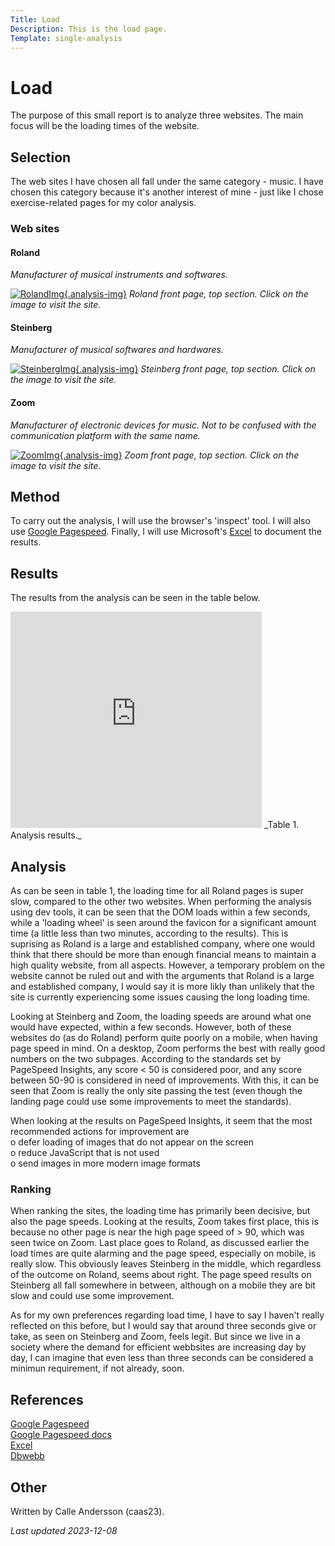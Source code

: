 ```yaml
---
Title: Load
Description: This is the load page.
Template: single-analysis
---
```


Load
==========================

The purpose of this small report is to analyze three websites. The main focus will be the loading times of the website.  

Selection
-----------------------

The web sites I have chosen all fall under the same category - music. I have chosen this category because it's another interest of mine - just like I chose exercise-related pages for my color analysis.

### Web sites

#### Roland
_Manufacturer of musical instruments and softwares._

[![RolandImg](%assets_url%/img/Roland_snapshot.png){.analysis-img}](https://www.roland.com/)
_Roland front page, top section. Click on the image to visit the site._

#### Steinberg
_Manufacturer of musical softwares and hardwares._

[![SteinbergImg](%assets_url%/img/Steinberg_snapshot.png){.analysis-img}](https://www.steinberg.net/) 
_Steinberg front page, top section. Click on the image to visit the site._

#### Zoom
_Manufacturer of electronic devices for music. Not to be confused with the communication platform with the same name._

[![ZoomImg](%assets_url%/img/Zoom_snapshot.png){.analysis-img}](https://zoomcorp.com/)
_Zoom front page, top section. Click on the image to visit the site._

Method
-----------------------

To carry out the analysis, I will use the browser's 'inspect' tool. I will also use [Google Pagespeed](https://pagespeed.web.dev/).
Finally, I will use Microsoft's [Excel](https://www.microsoft.com/sv-se/microsoft-365/excel) to document the results.

Results
-----------------------

The results from the analysis can be seen in the table below.
 
<iframe width="402" height="346" frameborder="0" scrolling="no" class="excel-results" src="https://studentbth-my.sharepoint.com/personal/caas23_student_bth_se/_layouts/15/Doc.aspx?sourcedoc={49856f33-7782-4760-a441-be84ef48197b}&action=embedview&wdAllowInteractivity=False&wdHideGridlines=True&wdHideHeaders=True&wdDownloadButton=True&wdInConfigurator=True&wdInConfigurator=True"></iframe>
_Table 1. Analysis results._

Analysis
-----------------------

As can be seen in table 1, the loading time for all Roland pages is super slow, compared to the other two websites. When performing the analysis using dev tools, it can be seen that the DOM loads within a few seconds, while a 'loading wheel' is seen around the favicon for a significant amount time (a little less than two minutes, according to the results). This is suprising as Roland is a large and established company, where one would think that there should be more than enough financial means to maintain a high quality website, from all aspects. However, a temporary problem on the website cannot be ruled out and with the arguments that Roland is a large and established company, I would say it is more likly than unlikely that the site is currently experiencing some issues causing the long loading time.

Looking at Steinberg and Zoom, the loading speeds are around what one would have expected, within a few seconds. However, both of these websites do (as do Roland) perform quite poorly on a mobile, when having page speed in mind. On a desktop, Zoom performs the best with really good numbers on the two subpages.
According to the standards set by PageSpeed Insights, any score < 50 is considered poor, and any score between 50-90 is considered in need of improvements. With this, it can be seen that Zoom is really the only site passing the test (even though the landing page could use some improvements to meet the standards).

When looking at the results on PageSpeed Insights, it seem that the most recommended actions for improvement are  
o defer loading of images that do not appear on the screen  
o reduce JavaScript that is not used  
o send images in more modern image formats  

### Ranking
When ranking the sites, the loading time has primarily been decisive, but also the page speeds. 
Looking at the results, Zoom takes first place, this is because no other page is near the high page speed of > 90, which was seen twice on Zoom. 
Last place goes to Roland, as discussed earlier the load times are quite alarming and the page speed, especially on mobile, is really slow.
This obviously leaves Steinberg in the middle, which regardless of the outcome on Roland, seems about right. The page speed results on Steinberg all fall somewhere in between, although on a mobile they are bit slow and could use some improvement.

As for my own preferences regarding load time, I have to say I haven't really reflected on this before, but I would say that around three seconds give or take, as seen on Steinberg and Zoom, feels legit.  But since we live in a society where the demand for efficient webbsites are increasing day by day, I can imagine that even less than three seconds can be considered a minimun requirement, if not already, soon.

References
-----------------------

[Google Pagespeed](https://pagespeed.web.dev/)  
[Google Pagespeed docs](https://developers.google.com/speed/docs/insights/v5/get-started)  
[Excel](https://www.microsoft.com/sv-se/microsoft-365/excel)  
[Dbwebb](https://dbwebb.se/kurser/design-v3/kmom05)  

Other
-----------------------

Written by Calle Andersson (caas23).

_Last updated 2023-12-08_
